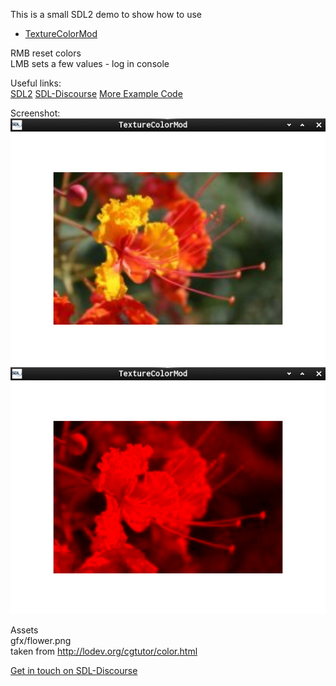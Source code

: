 This is a small SDL2 demo to show how to use

 * [TextureColorMod](https://wiki.libsdl.org/SDL_GetTextureColorMod?action=fullsearch&context=180&value=TextureColorMod&titlesearch=Titles)

RMB reset colors  
LMB sets a few values - log in console


Useful links:  
[SDL2](https://www.libsdl.org/) [SDL-Discourse](https://discourse.libsdl.org) [More Example Code](https://acry.github.io/SDL2-C.html)

Screenshot:  
![Screenshot](./screenshot1.jpg)  
![Screenshot](./screenshot.jpg)  

Assets  
gfx/flower.png  
taken from <http://lodev.org/cgtutor/color.html>

[Get in touch on SDL-Discourse](https://discourse.libsdl.org/u/Acry/summary)
